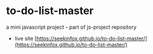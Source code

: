 # to-do-list-master
a mini javascript project - part of js-project repository

- live site [https://seekinfox.github.io/to-do-list-master/](https://seekinfox.github.io/to-do-list-master/)
